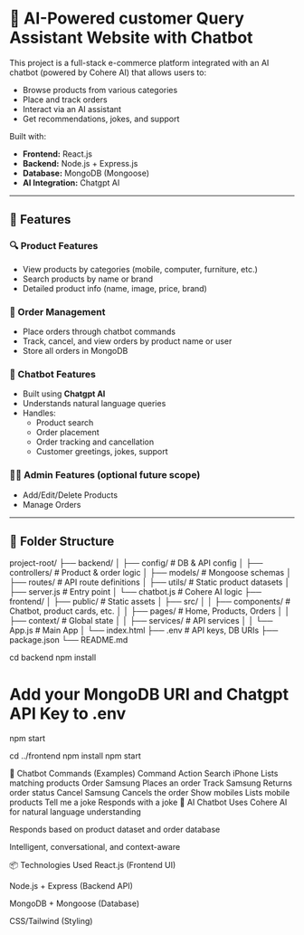 # 🛒 AI-Powered customer Query Assistant Website with Chatbot

This project is a full-stack e-commerce platform integrated with an AI chatbot (powered by Cohere AI) that allows users to:
- Browse products from various categories
- Place and track orders
- Interact via an AI assistant
- Get recommendations, jokes, and support

Built with:
- **Frontend:** React.js
- **Backend:** Node.js + Express.js
- **Database:** MongoDB (Mongoose)
- **AI Integration:** Chatgpt AI

---

## 🚀 Features

### 🔍 Product Features
- View products by categories (mobile, computer, furniture, etc.)
- Search products by name or brand
- Detailed product info (name, image, price, brand)

### 🛒 Order Management
- Place orders through chatbot commands
- Track, cancel, and view orders by product name or user
- Store all orders in MongoDB

### 🤖 Chatbot Features
- Built using **Chatgpt AI**
- Understands natural language queries
- Handles:
  - Product search
  - Order placement
  - Order tracking and cancellation
  - Customer greetings, jokes, support

### 👨‍💼 Admin Features (optional future scope)
- Add/Edit/Delete Products
- Manage Orders

---

## 📁 Folder Structure
project-root/ 
├── backend/ │ ├── config/ # DB & API config │ ├── controllers/ # Product & order logic │ ├── models/ # Mongoose schemas │ ├── routes/ # API route definitions │ ├── utils/ # Static product datasets │ ├── server.js # Entry point │ └── chatbot.js # Cohere AI logic
├── frontend/ │ ├── public/ # Static assets │ ├── src/ │ │ ├── components/ # Chatbot, product cards, etc. │ │ ├── pages/ # Home, Products, Orders │ │ ├── context/ # Global state │ │ ├── services/ # API services │ │ └── App.js # Main App │ └── index.html ├── .env # API keys, DB URIs ├── package.json └── README.md

cd backend
npm install
# Add your MongoDB URI and Chatgpt API Key to .env
npm start


cd ../frontend
npm install
npm start




💬 Chatbot Commands (Examples)
Command	Action
Search iPhone	Lists matching products
Order Samsung	Places an order
Track Samsung	Returns order status
Cancel Samsung	Cancels the order
Show mobiles	Lists mobile products
Tell me a joke	Responds with a joke
🧠 AI Chatbot
Uses Cohere AI for natural language understanding

Responds based on product dataset and order database

Intelligent, conversational, and context-aware

📦 Technologies Used
React.js (Frontend UI)

Node.js + Express (Backend API)

MongoDB + Mongoose (Database)

CSS/Tailwind (Styling)





